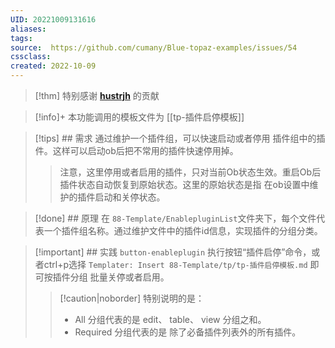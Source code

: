 ```yaml
---
UID: 20221009131616 
aliases: 
tags: 
source:  https://github.com/cumany/Blue-topaz-examples/issues/54
cssclass: 
created: 2022-10-09
---
```


> [!thm] 特别感谢  **[hustrjh](https://github.com/hustrjh)** 的贡献

> [!info]+ 本功能调用的模板文件为 [[tp-插件启停模板]]

> [!tips] ## 需求
>  通过维护一个插件组，可以快速启动或者停用 插件组中的插件。这样可以启动ob后把不常用的插件快速停用掉。
>> 注意，这里停用或者启用的插件，只对当前Ob状态生效。重启Ob后插件状态自动恢复到原始状态。这里的原始状态是指 在ob设置中维护的插件启动和关停状态。

> [!done] ## 原理
>  在 `88-Template/EnablepluginList`文件夹下，每个文件代表一个插件组名称。通过维护文件中的插件id信息，实现插件的分组分类。

> [!important]  ## 实践
> `button-enableplugin`   执行按钮“插件启停”命令，或者ctrl+p选择 `Templater: Insert 88-Template/tp/tp-插件启停模板.md`  即可按插件分组 批量关停或者启用。
>> [!caution|noborder] 特别说明的是：
> >  -  All 分组代表的是 edit、 table、  view 分组之和。
> >  - Required 分组代表的是 除了必备插件列表外的所有插件。







